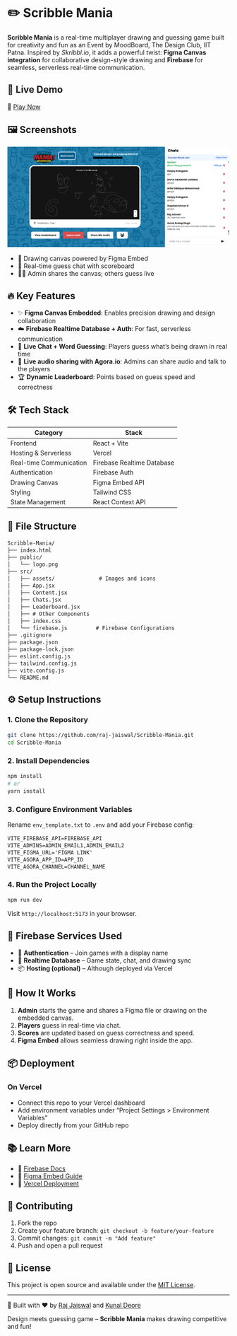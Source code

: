 
# ✏️ Scribble Mania

**Scribble Mania** is a real-time multiplayer drawing and guessing game built for creativity and fun as an Event by MoodBoard, The Design Club, IIT Patna. Inspired by *Skribbl.io*, it adds a powerful twist: **Figma Canvas integration** for collaborative design-style drawing and **Firebase** for seamless, serverless real-time communication.

## 🚀 Live Demo

🔗 [Play Now](https://scribble-mania.vercel.app)

## 🖼️ Screenshots
 
![screenshot](src/assets/screenshot_img.png)

- 🎨 Drawing canvas powered by Figma Embed
- 💬 Real-time guess chat with scoreboard
- 🧑‍🎨 Admin shares the canvas; others guess live

## 🔥 Key Features

- ✨ **Figma Canvas Embedded**: Enables precision drawing and design collaboration
- ☁️ **Firebase Realtime Database + Auth**: For fast, serverless communication
- 💬 **Live Chat + Word Guessing**: Players guess what’s being drawn in real time
- 🎵 **Live audio sharing with Agora.io**: Admins can share audio and talk to the players
- 🏆 **Dynamic Leaderboard**: Points based on guess speed and correctness

## 🛠️ Tech Stack

| Category | Stack |
|---------|--------|
| Frontend | React + Vite |
| Hosting & Serverless | Vercel |
| Real-time Communication | Firebase Realtime Database |
| Authentication | Firebase Auth |
| Drawing Canvas | Figma Embed API |
| Styling | Tailwind CSS |
| State Management | React Context API |

## 📁 File Structure

```
Scribble-Mania/
├── index.html
├── public/
│   └── logo.png
├── src/
│   ├── assets/              # Images and icons
│   ├── App.jsx
│   ├── Content.jsx
│   ├── Chats.jsx
│   ├── Leaderboard.jsx
│   ├── # Other Components
│   ├── index.css
│   └── firebase.js         # Firebase Configurations
├── .gitignore
├── package.json
├── package-lock.json
├── eslint.config.js
├── tailwind.config.js
├── vite.config.js
└── README.md
```

## ⚙️ Setup Instructions

### 1. Clone the Repository

```bash
git clone https://github.com/raj-jaiswal/Scribble-Mania.git
cd Scribble-Mania
```

### 2. Install Dependencies

```bash
npm install
# or
yarn install
```

### 3. Configure Environment Variables

Rename `env_template.txt` to `.env` and add your Firebase config:

```
VITE_FIREBASE_API=FIREBASE_API
VITE_ADMINS=ADMIN_EMAIL1,ADMIN_EMAIL2
VITE_FIGMA_URL='FIGMA LINK'
VITE_AGORA_APP_ID=APP_ID
VITE_AGORA_CHANNEL=CHANNEL_NAME
```

### 4. Run the Project Locally

```bash
npm run dev
```

Visit `http://localhost:5173` in your browser.

## 🔌 Firebase Services Used

- 🔐 **Authentication** – Join games with a display name
- 🔄 **Realtime Database** – Game state, chat, and drawing sync
- 📦 **Hosting (optional)** – Although deployed via Vercel

## 🧠 How It Works

1. **Admin** starts the game and shares a Figma file or drawing on the embedded canvas.
2. **Players** guess in real-time via chat.
3. **Scores** are updated based on guess correctness and speed.
4. **Figma Embed** allows seamless drawing right inside the app.

## 📦 Deployment

### On Vercel

- Connect this repo to your Vercel dashboard
- Add environment variables under “Project Settings > Environment Variables”
- Deploy directly from your GitHub repo

## 📚 Learn More

- 🔗 [Firebase Docs](https://firebase.google.com/docs)
- 🔗 [Figma Embed Guide](https://www.figma.com/developers/embed)
- 🔗 [Vercel Deployment](https://vercel.com/docs)

## 🤝 Contributing

1. Fork the repo
2. Create your feature branch: `git checkout -b feature/your-feature`
3. Commit changes: `git commit -m "Add feature"`
4. Push and open a pull request

## 📄 License

This project is open source and available under the [MIT License](LICENSE).

---

🎨 Built with ❤️ by [Raj Jaiswal](https://github.com/raj-jaiswal) and [Kunal Deore](https://github.com/kunaldeore-04)

Design meets guessing game – **Scribble Mania** makes drawing competitive and fun!
